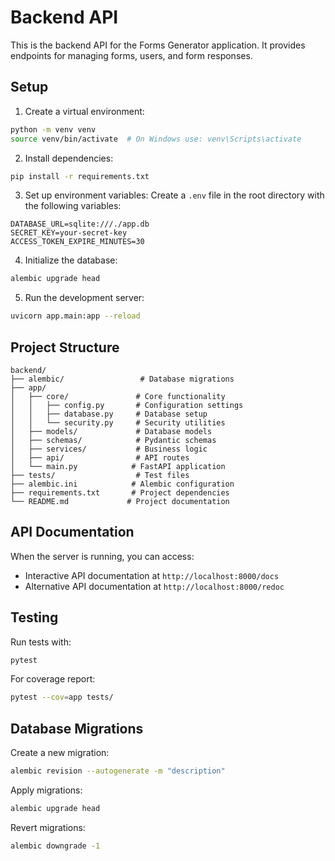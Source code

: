 # Backend API

This is the backend API for the Forms Generator application. It provides endpoints for managing forms, users, and form responses.

## Setup

1. Create a virtual environment:
```bash
python -m venv venv
source venv/bin/activate  # On Windows use: venv\Scripts\activate
```

2. Install dependencies:
```bash
pip install -r requirements.txt
```

3. Set up environment variables:
Create a `.env` file in the root directory with the following variables:
```env
DATABASE_URL=sqlite:///./app.db
SECRET_KEY=your-secret-key
ACCESS_TOKEN_EXPIRE_MINUTES=30
```

4. Initialize the database:
```bash
alembic upgrade head
```

5. Run the development server:
```bash
uvicorn app.main:app --reload
```

## Project Structure

```
backend/
├── alembic/                 # Database migrations
├── app/
│   ├── core/               # Core functionality
│   │   ├── config.py       # Configuration settings
│   │   ├── database.py     # Database setup
│   │   └── security.py     # Security utilities
│   ├── models/             # Database models
│   ├── schemas/            # Pydantic schemas
│   ├── services/           # Business logic
│   ├── api/                # API routes
│   └── main.py            # FastAPI application
├── tests/                  # Test files
├── alembic.ini            # Alembic configuration
├── requirements.txt       # Project dependencies
└── README.md             # Project documentation
```

## API Documentation

When the server is running, you can access:
- Interactive API documentation at `http://localhost:8000/docs`
- Alternative API documentation at `http://localhost:8000/redoc`

## Testing

Run tests with:
```bash
pytest
```

For coverage report:
```bash
pytest --cov=app tests/
```

## Database Migrations

Create a new migration:
```bash
alembic revision --autogenerate -m "description"
```

Apply migrations:
```bash
alembic upgrade head
```

Revert migrations:
```bash
alembic downgrade -1
```
